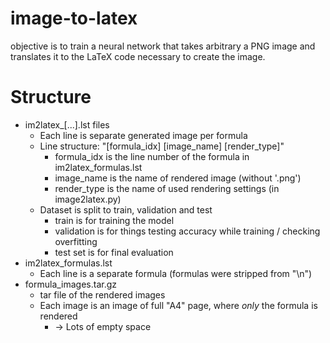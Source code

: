 # image-to-latex

objective is to train a neural network that takes arbitrary a PNG image and translates it to the LaTeX code necessary to create the image.

Structure
=========

- im2latex_[...].lst files
    - Each line is separate generated image per formula
    - Line structure: "[formula_idx] [image_name] [render_type]"
        - formula_idx is the line number of the formula in im2latex_formulas.lst
        - image_name is the name of rendered image (without '.png')
        - render_type is the name of used rendering settings (in image2latex.py)
    - Dataset is split to train, validation and test
        - train is for training the model
        - validation is for things testing accuracy while training / checking overfitting
        - test set is for final evaluation 
- im2latex_formulas.lst
    - Each line is a separate formula (formulas were stripped from "\n")
- formula_images.tar.gz
    - tar file of the rendered images
    - Each image is an image of full "A4" page, where _only_ the formula is rendered
        - -> Lots of empty space
